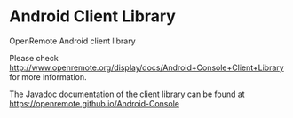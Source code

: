 Android Client Library
======================

OpenRemote Android client library

Please check http://www.openremote.org/display/docs/Android+Console+Client+Library for more information.

The Javadoc documentation of the client library can be found at https://openremote.github.io/Android-Console
